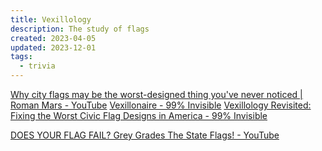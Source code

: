 ```yaml
---
title: Vexillology
description: The study of flags
created: 2023-04-05
updated: 2023-12-01
tags:
  - trivia
---
```


[Why city flags may be the worst-designed thing you've never noticed | Roman Mars - YouTube](https://www.youtube.com/watch?v%3Dpnv5iKB2hl4)
[Vexillonaire - 99% Invisible](https://99percentinvisible.org/episode/vexillonaire/)
[Vexillology Revisited: Fixing the Worst Civic Flag Designs in America - 99% Invisible](https://99percentinvisible.org/article/vexillology-revisited-fixing-worst-civic-flag-designs-america/)

[DOES YOUR FLAG FAIL? Grey Grades The State Flags! - YouTube](https://www.youtube.com/watch?v=l4w6808wJcU)
